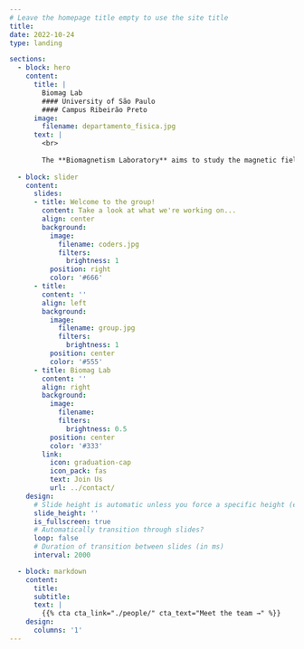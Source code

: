 ```yaml
---
# Leave the homepage title empty to use the site title
title:
date: 2022-10-24
type: landing

sections:
  - block: hero
    content:
      title: |
        Biomag Lab 
        #### University of São Paulo 
        #### Campus Ribeirão Preto
      image:
        filename: departamento_fisica.jpg
      text: |
        <br>
        
        The **Biomagnetism Laboratory** aims to study the magnetic fields generated by biological systems and the interaction of external magnetic fields in the human body.
  
  - block: slider
    content:
      slides:
      - title: Welcome to the group!
        content: Take a look at what we're working on...
        align: center
        background:
          image:
            filename: coders.jpg
            filters:
              brightness: 1
          position: right
          color: '#666'
      - title: 
        content: ''
        align: left
        background:
          image:
            filename: group.jpg
            filters:
              brightness: 1
          position: center
          color: '#555'
      - title: Biomag Lab
        content: ''
        align: right
        background:
          image:
            filename: 
            filters:
              brightness: 0.5
          position: center
          color: '#333'
        link:
          icon: graduation-cap
          icon_pack: fas
          text: Join Us
          url: ../contact/
    design:
      # Slide height is automatic unless you force a specific height (e.g. '400px')
      slide_height: ''
      is_fullscreen: true
      # Automatically transition through slides?
      loop: false
      # Duration of transition between slides (in ms)
      interval: 2000

  - block: markdown
    content:
      title:
      subtitle:
      text: |
        {{% cta cta_link="./people/" cta_text="Meet the team →" %}}
    design:
      columns: '1'
---
```

